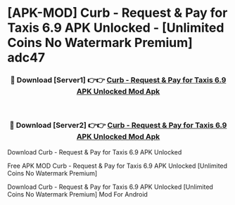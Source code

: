 # [APK-MOD] Curb - Request & Pay for Taxis 6.9 APK Unlocked - [Unlimited Coins No Watermark Premium] adc47



<div align="center">
<h3>🔴 Download [Server1] 👉👉 <a href="https://momento.my/?title=Curb_-_Request_&_Pay_for_Taxis_6.9_APK_Unlocked">Curb - Request & Pay for Taxis 6.9 APK Unlocked Mod Apk</a></h3><br>

<h3>🔴 Download [Server2] 👉👉 <a href="https://momento.my/?title=Curb_-_Request_&_Pay_for_Taxis_6.9_APK_Unlocked">Curb - Request & Pay for Taxis 6.9 APK Unlocked Mod Apk</a></h3>
</div>



Download Curb - Request & Pay for Taxis 6.9 APK Unlocked 

Free APK MOD Curb - Request & Pay for Taxis 6.9 APK Unlocked [Unlimited Coins No Watermark Premium]

Download Curb - Request & Pay for Taxis 6.9 APK Unlocked [Unlimited Coins No Watermark Premium] Mod For Android
